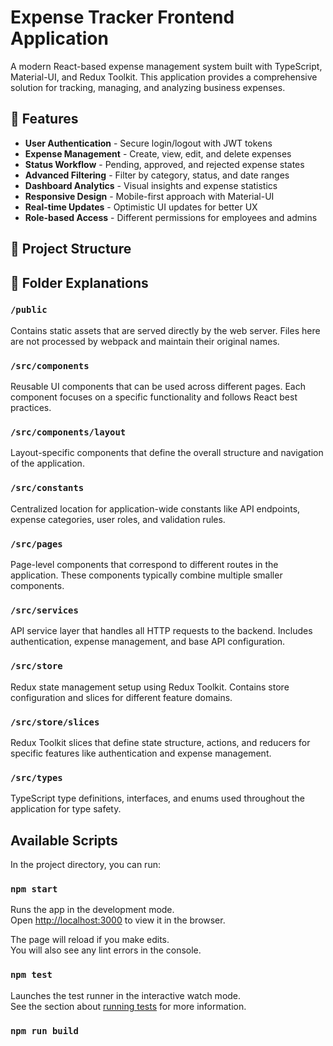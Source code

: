 # Expense Tracker Frontend Application

A modern React-based expense management system built with TypeScript, Material-UI, and Redux Toolkit. This application provides a comprehensive solution for tracking, managing, and analyzing business expenses.

## 🚀 Features

- **User Authentication** - Secure login/logout with JWT tokens
- **Expense Management** - Create, view, edit, and delete expenses
- **Status Workflow** - Pending, approved, and rejected expense states
- **Advanced Filtering** - Filter by category, status, and date ranges
- **Dashboard Analytics** - Visual insights and expense statistics
- **Responsive Design** - Mobile-first approach with Material-UI
- **Real-time Updates** - Optimistic UI updates for better UX
- **Role-based Access** - Different permissions for employees and admins

## 📁 Project Structure



## 📂 Folder Explanations

### `/public`
Contains static assets that are served directly by the web server. Files here are not processed by webpack and maintain their original names.

### `/src/components`
Reusable UI components that can be used across different pages. Each component focuses on a specific functionality and follows React best practices.

### `/src/components/layout`
Layout-specific components that define the overall structure and navigation of the application.

### `/src/constants`
Centralized location for application-wide constants like API endpoints, expense categories, user roles, and validation rules.

### `/src/pages`
Page-level components that correspond to different routes in the application. These components typically combine multiple smaller components.

### `/src/services`
API service layer that handles all HTTP requests to the backend. Includes authentication, expense management, and base API configuration.

### `/src/store`
Redux state management setup using Redux Toolkit. Contains store configuration and slices for different feature domains.

### `/src/store/slices`
Redux Toolkit slices that define state structure, actions, and reducers for specific features like authentication and expense management.

### `/src/types`
TypeScript type definitions, interfaces, and enums used throughout the application for type safety.

## Available Scripts

In the project directory, you can run:

### `npm start`

Runs the app in the development mode.\
Open [http://localhost:3000](http://localhost:3000) to view it in the browser.

The page will reload if you make edits.\
You will also see any lint errors in the console.

### `npm test`

Launches the test runner in the interactive watch mode.\
See the section about [running tests](https://facebook.github.io/create-react-app/docs/running-tests) for more information.

### `npm run build`

